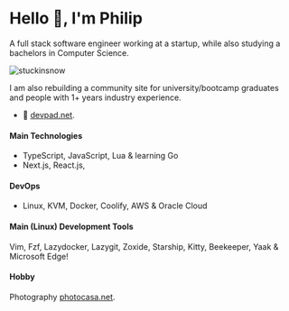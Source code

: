 # Hello 👋, I'm Philip 

A full stack software engineer working at a startup, while also studying a bachelors in Computer Science.

<p align="left"> <img src="https://komarev.com/ghpvc/?username=stuckinsnow&label=Profile%20views&color=0e75b6&style=flat" alt="stuckinsnow" /></p>

I am also rebuilding a community site for university/bootcamp graduates and people with 1+ years industry experience.
- 🔭 [devpad.net](https://devpad.net).

#### Main Technologies 

*  TypeScript, JavaScript, Lua & learning Go
*  Next.js, React.js,
  
#### DevOps

* Linux, KVM, Docker, Coolify, AWS & Oracle Cloud

#### Main (Linux) Development Tools

Vim, Fzf, Lazydocker, Lazygit, Zoxide, Starship, Kitty, Beekeeper, Yaak & Microsoft Edge! 

#### Hobby

Photography [photocasa.net](https://photocasa.net).
